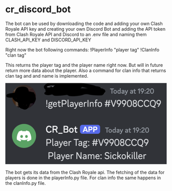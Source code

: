 # cr_discord_bot
The bot can be used by downloading the code and adding your own Clash Royale API key and creating your own Discord Bot and adding the API token from Clash Royale API and Discord to an .env file and naming them CLASH_API_KEY and DISCORD_API_KEY

Right now the bot following commands: 
    !PlayerInfo "player tag"
    !ClanInfo "clan tag"

This returns the player tag and the player name right now. But will in future return more data about the player. Also a command for clan info that returns clan tag and and name is implemented.

![screenshot](Screenshot.png)

The bot gets its data from the Clash Royale api. The fetching of the data for players is done in the playerInfo.py file. For clan info the same happens in the clanInfo.py file.
